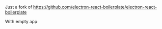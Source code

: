 Just a fork  of 
https://github.com/electron-react-boilerplate/electron-react-boilerplate

With empty app
